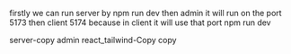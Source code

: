 firstly we can run server by npm run dev 
then admin it will run on the port 5173
then client 5174 because in client it will use that port 
npm run dev


server-copy
admin
react_tailwind-Copy copy
